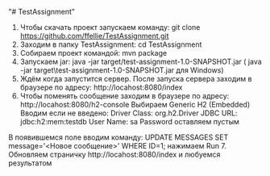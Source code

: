"# TestAssignment" 
1. Чтобы скачать проект запускаем команду:
git clone https://github.com/ffellie/TestAssignment.git
2. Заходим в папку TestAssignment:
cd TestAssignment
3. Собираем проект командой:
mvn package
4. Запускаем jar:
    java -jar target/test-assignment-1.0-SNAPSHOT.jar
    ( java -jar target\test-assignment-1.0-SNAPSHOT.jar для Windows)
5. Ждём когда запустится сервер. После запуска сервера заходим в браузере по адресу:
    http://locahost:8080/index
6. Чтобы поменять сообщение заходим в браузере по адресу:
    http://locahost:8080/h2-console
Выбираем Generic H2 (Embedded)
Вводим если не введено:
    Driver Class:	org.h2.Driver
    JDBC URL:	jdbc:h2:mem:testdb
    User Name:	sa
Password оставляем пустым

В появившемся поле вводим команду:
    UPDATE MESSAGES SET message='<Новое сообщение>' WHERE ID=1;
 нажимаем Run
7. Обновляем страничку http://locahost:8080/index и любуемся результатом
